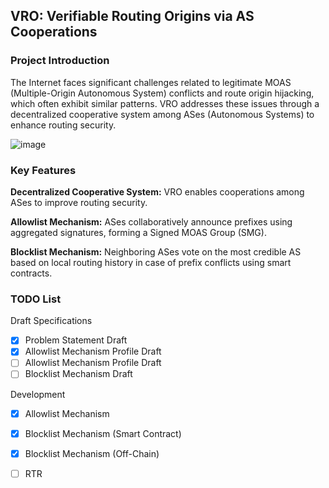 ## VRO: Verifiable Routing Origins via AS Cooperations

### Project Introduction

The Internet faces significant challenges related to legitimate MOAS (Multiple-Origin Autonomous System) conflicts and route origin hijacking, which often exhibit similar patterns. VRO addresses these issues through a decentralized cooperative system among ASes (Autonomous Systems) to enhance routing security. 

![image](vro-arch.png)

### Key Features

**Decentralized Cooperative System:** VRO enables cooperations among ASes to improve routing security.

**Allowlist Mechanism:** ASes collaboratively announce prefixes using aggregated signatures, forming a Signed MOAS Group (SMG).

**Blocklist Mechanism:** Neighboring ASes vote on the most credible AS based on local routing history in case of prefix conflicts using smart contracts.

### TODO List

Draft Specifications

- [x] Problem Statement Draft
- [x] Allowlist Mechanism Profile Draft
- [ ] Allowlist Mechanism Profile Draft
- [ ] Blocklist Mechanism Draft

Development

- [x] Allowlist Mechanism
- [x] Blocklist Mechanism (Smart Contract)
- [x] Blocklist Mechanism (Off-Chain)
- [ ] RTR


<!--
**VRO-Project/VRO-Project** is a ✨ _special_ ✨ repository because its `README.md` (this file) appears on your GitHub profile.

Here are some ideas to get you started:

- 🔭 I’m currently working on ...
- 🌱 I’m currently learning ...
- 👯 I’m looking to collaborate on ...
- 🤔 I’m looking for help with ...
- 💬 Ask me about ...
- 📫 How to reach me: ...
- 😄 Pronouns: ...
- ⚡ Fun fact: ...
-->
